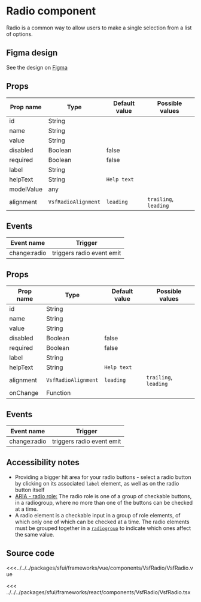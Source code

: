 # Radio component

Radio is a common way to allow users to make a single selection from a list of options.

## Figma design

See the design on [Figma](https://www.figma.com/file/CWOkbpne0tDpSenT4ZEUTQ/%F0%9F%9B%A0-SFUI-2.0-%7C-Development?node-id=11375%3A16247)

<!-- vue -->
## Props

| Prop name   | Type                          | Default value  | Possible values                         |
|-------------|-------------------------------|----------------|-----------------------------------------|
| id          | String                        |                |                                         |
| name        | String                        |                |                                         |
| value       | String                        |                |                                         |
| disabled    | Boolean                       | false          |                                         |
| required    | Boolean                       | false          |                                         |
| label       | String                        |                |                                         |
| helpText    | String                        | `Help text`    |                                         |
| modelValue  | any                           |                |                                         |
| alignment   | `VsfRadioAlignment`           | `leading`      | `trailing`, `leading`                   |

## Events

| Event name        |            Trigger             |
| ----------------- | :----------------------------: |
| change:radio      | triggers radio event emit      |

<!-- end vue -->

<!-- react -->
## Props

| Prop name   | Type                          | Default value  | Possible values                         |
|-------------|-------------------------------|----------------|-----------------------------------------|
| id          | String                        |                |                                         |
| name        | String                        |                |                                         |
| value       | String                        |                |                                         |
| disabled    | Boolean                       | false          |                                         |
| required    | Boolean                       | false          |                                         |
| label       | String                        |                |                                         |
| helpText    | String                        | `Help text`    |                                         |
| alignment   | `VsfRadioAlignment`           | `leading`      | `trailing`, `leading`                   |
| onChange    | Function                      |                |                                         |

## Events

| Event name        |            Trigger             |
| ----------------- | :----------------------------: |
| change:radio      | triggers radio event emit      |

<!-- end react -->

## Accessibility notes

- Providing a bigger hit area for your radio buttons - select a radio button by clicking on its associated `label` element, as well as on the radio button itself
- [ARIA - radio role:](https://developer.mozilla.org/en-US/docs/Web/Accessibility/ARIA/Roles/radio_role) The radio role is one of a group of checkable buttons, in a radiogroup, where no more than one of the buttons can be checked at a time.
- A radio element is a checkable input in a group of role elements, of which only one of which can be checked at a time. The radio elements must be grouped together in a [`radiogroup`](https://developer.mozilla.org/en-US/docs/Web/Accessibility/ARIA/Roles/radiogroup_role) to indicate which ones affect the same value.
## Source code

<!-- vue -->

<<<../../../packages/sfui/frameworks/vue/components/VsfRadio/VsfRadio.vue

<!-- end vue -->

<!-- react -->

<<< ../../../packages/sfui/frameworks/react/components/VsfRadio/VsfRadio.tsx

<!-- end react -->
